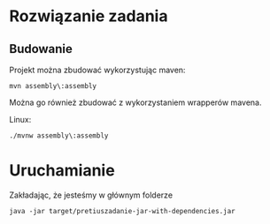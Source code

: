 # Rozwiązanie zadania

## Budowanie

Projekt można zbudować wykorzystując maven:
```
mvn assembly\:assembly
```
Można go również zbudować z wykorzystaniem wrapperów mavena.

Linux:
```
./mvnw assembly\:assembly 
```

# Uruchamianie
Zakładając, że jesteśmy w głównym folderze
```
java -jar target/pretiuszadanie-jar-with-dependencies.jar 
```